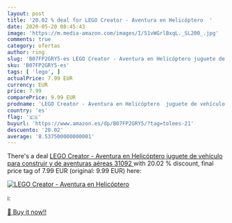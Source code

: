 ```yaml
---
layout: post
title: '20.02 % deal for LEGO Creator - Aventura en Helicóptero  '
date: 2020-05-20 08:45:43
image: 'https://m.media-amazon.com/images/I/51vWGrlBxqL._SL200_.jpg'
comments: true
category: ofertas
author: ring
slug: 'B07FP2GRY5-es LEGO Creator - Aventura en Helicóptero juguete de vehículo...'
sku: 'B07FP2GRY5-es'
tags: [ 'lego', ]
actualPrice: 7.99 EUR
currency: EUR
price: 7.99
comparePrice: 9.99 EUR
prodname: 'LEGO Creator - Aventura en Helicóptero  juguete de vehículo para construir y de aventuras aéreas  31092 '
country: 'es'
flag: '🇪🇸'
buyurl: 'https://www.amazon.es/dp/B07FP2GRY5/?tag=tolees-21'
descuento: '20.02'
average: '8.537500000000001'
---
```


There's a deal [LEGO Creator - Aventura en Helicóptero  juguete de vehículo para construir y de aventuras aéreas  31092 ](https://www.amazon.es/dp/B07FP2GRY5/?tag=tolees-21)  with  20.02 % discount, final price tag of  7.99 EUR (original: 9.99 EUR) here:

[![LEGO Creator - Aventura en Helicóptero  ](https://m.media-amazon.com/images/I/51vWGrlBxqL._SL200_.jpg)](https://www.amazon.es/dp/B07FP2GRY5/?tag=tolees-21)

ℹ️:


[🛒 Buy it now!!](https://www.amazon.es/dp/B07FP2GRY5/?tag=tolees-21)
